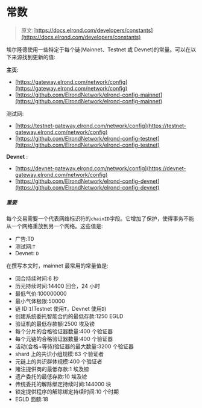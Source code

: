 # 常数

> 原文:[https://docs.elrond.com/developers/constants](https://docs.elrond.com/developers/constants)

 埃尔隆德使用一些特定于每个链(Mainnet、Testnet 或 Devnet)的常量。可以在以下来源找到更新的值:

**主页**:

*   [https://gateway.elrond.com/network/config](https://gateway.elrond.com/network/config)
*   [https://github.com/ElrondNetwork/elrond-config-mainnet](https://github.com/ElrondNetwork/elrond-config-mainnet)

测试网:

*   [https://testnet-gateway.elrond.com/network/config](https://testnet-gateway.elrond.com/network/config)
*   [https://github.com/ElrondNetwork/elrond-config-testnet](https://github.com/ElrondNetwork/elrond-config-testnet)

**Devnet** :

*   [https://devnet-gateway.elrond.com/network/config](https://devnet-gateway.elrond.com/network/config)
*   [https://github.com/ElrondNetwork/elrond-config-devnet](https://github.com/ElrondNetwork/elrond-config-devnet)

##### 重要

每个交易需要一个代表网络标识符的`chainID`字段。它增加了保护，使得事务不能从一个网络重放到另一个网络。这些值是:

*   广告:T0
*   测试网:`T`
*   Devnet: `D`

在撰写本文时，mainnet 最常用的常量值是:

*   回合持续时间:6 秒
*   历元持续时间:14400 回合，24 小时
*   最低气价:100000000
*   最小气体极限:50000
*   链 ID:`1`(Testnet 使用`T`，Devnet 使用`D`)
*   创建系统委托智能合约的最低存款:1250 EGLD
*   验证机的最低存款额:2500 埃及镑
*   每个分片的合格验证器数量:400 个验证器
*   每个元链的合格验证器数量:400 个验证器
*   活动(合格+等待)验证器的最大数量:3200 个验证器
*   shard 上的共识小组规模:63 个验证者
*   元链上的共识群体规模:400 个验证者
*   赌注提供商的最低存款:1 埃及镑
*   遗产委托的最低存款:10 埃及镑
*   传统委托的解除绑定持续时间:144000 块
*   锁定提供程序的解除绑定持续时间:10 个时期
*   EGLD 面额:18